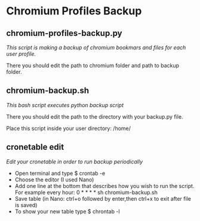 # Chromium Profiles Backup

## chromium-profiles-backup.py
*This script is making a backup of chromium bookmars and files for each user profile.*

There you should edit the path to chromium folder and path to backup folder.

## chromium-backup.sh
*This bash script executes python backup script*

There you should edit the path to the directory with your backup.py file.

Place this script inside your user directory: /home/<user name>

## cronetable edit
*Edit your cronetable in order to run backup periodically*

* Open terminal and type $ crontab -e
* Choose the editor (I used Nano)
* Add one line at the bottom that describes how you wish to run the script. For example every hour: 0 * * * * sh chromium-backup.sh
* Save table (in Nano: ctrl+o followed by enter,then ctrl+x to exit after file is saved)
* To show your new table type $ chrontab -l
